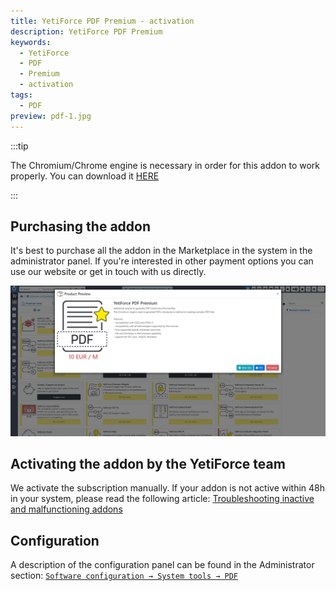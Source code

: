 ```yaml
---
title: YetiForce PDF Premium - activation
description: YetiForce PDF Premium
keywords:
  - YetiForce
  - PDF
  - Premium
  - activation
tags:
  - PDF
preview: pdf-1.jpg
---
```


:::tip

The Chromium/Chrome engine is necessary in order for this addon to work properly. You can download it [HERE](https://www.chromium.org/getting-involved/download-chromium/)

:::

## Purchasing the addon

It's best to purchase all the addon in the Marketplace in the system in the administrator panel. If you're interested in other payment options you can use our website or get in touch with us directly.

![pdf-1.jpg](pdf-1.jpg)

## Activating the addon by the YetiForce team

We activate the subscription manually. If your addon is not active within 48h in your system, please read the following article: [Troubleshooting inactive and malfunctioning addons](/administrator-guides/marketplace/troubleshooting)

## Configuration

A description of the configuration panel can be found in the Administrator section: [`Software configuration → System tools → PDF`](/administrator-guides/system-tools/pdf/#chromiumchrome)

